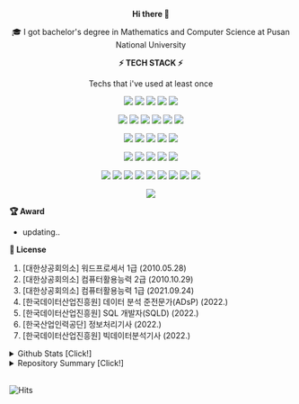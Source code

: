 <div align="center"> 
 
 **Hi there 👋**

<!--
**LEE-Yerim/LEE-Yerim** is a ✨ _special_ ✨ repository because its `README.md` (this file) appears on your GitHub profile.

Here are some ideas to get you started:

- 🔭 I’m currently working on ...
- 🌱 I’m currently learning ...
- 👯 I’m looking to collaborate on ...
- 🤔 I’m looking for help with ...
- 💬 Ask me about ...
- 📫 How to reach me: ...
- 😄 Pronouns: ...
- ⚡ Fun fact: ...
-->
 
 🎓 I got bachelor's degree in Mathematics and Computer Science at Pusan National University
 
 **⚡ TECH STACK ⚡**
 
 Techs that i've used at least once 

<!--
https://simpleicons.org/
-->
 
<img src="https://img.shields.io/badge/C-A8B9CC?style=flat-square&logo=c&logoColor=white"/></a>
<img src="https://img.shields.io/badge/C++-00599C?style=flat-square&logo=C%2B%2B&logoColor=white"/></a>
<img src="https://img.shields.io/badge/VisualStudio-5C2D91?style=flat-square&logo=visualstudio&logoColor=white"/></a>
<img src="https://img.shields.io/badge/VisualStudioCode-007ACC?style=flat-square&logo=visualstudiocode&logoColor=white"/></a>
<img src="https://img.shields.io/badge/EclipseIDEA-2C2255?style=flat-square&logo=eclipseidea&logoColor=white"/></a>

<img src="https://img.shields.io/badge/Python-3766AB?style=flat-square&logo=Python&logoColor=white"/></a>
<img src="https://img.shields.io/badge/Anaconda-44A833?style=flat-square&logo=anaconda&logoColor=white"/></a>
<img src="https://img.shields.io/badge/Jupyter-F37626?style=flat-square&logo=jupyter&logoColor=white"/></a>
<img src="https://img.shields.io/badge/pandas-150458?style=flat-square&logo=pandas&logoColor=white"/></a>
<img src="https://img.shields.io/badge/NumPy-013243?style=flat-square&logo=numpy&logoColor=white"/></a>
<img src="https://img.shields.io/badge/scikit-learn-F7931E?style=flat-square&logo=scikit-learn&logoColor=white"/></a>

<img src="https://img.shields.io/badge/HTML5-E34F26?style=flat-square&logo=html5&logoColor=white"/></a>
<img src="https://img.shields.io/badge/CSS3-1572B6?style=flat-square&logo=css3&logoColor=white"/></a>
<img src="https://img.shields.io/badge/JavaScript-F7DF1E?style=flat-square&logo=javascript&logoColor=white"/></a> 
<img src="https://img.shields.io/badge/Java-007396?style=flat-square&logo=java&logoColor=white"/></a> 
<img src="https://img.shields.io/badge/IntelliJIDEA-000000?style=flat-square&logo=intellijidea&logoColor=white"/></a> 

<img src="https://img.shields.io/badge/Ruby-CC342D?style=flat-square&logo=ruby&logoColor=white"/></a> 
<img src="https://img.shields.io/badge/Swift-FA7343?style=flat-square&logo=swift&logoColor=white"/></a> 
<img src="https://img.shields.io/badge/Linux-FCC624?style=flat-square&logo=linux&logoColor=white"/></a> 
<img src="https://img.shields.io/badge/MySQL-4479A1?style=flat-square&logo=mysql&logoColor=white"/></a> 
<img src="https://img.shields.io/badge/MriaDB-003545?style=flat-square&logo=mariadb&logoColor=white"/></a>

<img src="https://img.shields.io/badge/Xcode-147EFB?style=flat-square&logo=xcode&logoColor=white"/></a>
<img src="https://img.shields.io/badge/Postman-FF6C37?style=flat-square&logo=postman&logoColor=white"/></a>
<img src="https://img.shields.io/badge/Homebrew-FBB040?style=flat-square&logo=homebrew&logoColor=white"/></a>
<img src="https://img.shields.io/badge/MicrosoftAzure-0078D4?style=flat-square&logo=microsoftazure&logoColor=white"/></a>
<img src="https://img.shields.io/badge/AzureDataExplorer-0078D4?style=flat-square&logo=azuredataexplorer&logoColor=white"/></a>
<img src="https://img.shields.io/badge/AzureFunctions-0062AD?style=flat-square&logo=azurefunctions&logoColor=white"/></a>
<img src="https://img.shields.io/badge/AzureDevOps-0078D7?style=flat-square&logo=azuredevops&logoColor=white"/></a>
<img src="https://img.shields.io/badge/Jenkins-D24939?style=flat-square&logo=jenkins&logoColor=white"/></a>
<img src="https://img.shields.io/badge/Docker-2496ED?style=flat-square&logo=docker&logoColor=white"/></a>

<img src="https://img.shields.io/badge/GitHub-181717?style=flat-square&logo=github&logoColor=white"/></a>

<!--
[![Top Langs](https://github-readme-stats.vercel.app/api/top-langs/?username=plumwiserim)](https://github.com/anuraghazra/github-readme-stats)
-->

 </div>

**🏆 Award**
- updating..

**📃 License**
1. [대한상공회의소] 워드프로세서 1급 (2010.05.28)
2. [대한상공회의소] 컴퓨터활용능력 2급 (2010.10.29)
3. [대한상공회의소] 컴퓨터활용능력 1급 (2021.09.24)
4. [한국데이터산업진흥원] 데이터 분석 준전문가(ADsP) (2022.)
5. [한국데이터산업진흥원] SQL 개발자(SQLD) (2022.)
6. [한국산업인력공단] 정보처리기사 (2022.)
7. [한국데이터산업진흥원] 빅데이터분석기사 (2022.)


<details><summary> Github Stats [Click!]</summary>

  <br/>
 
[![Anurag's github stats](https://github-readme-stats.vercel.app/api?username=plumwiserim)](https://github.com/anuraghazra/github-readme-stats)

</details>

<details><summary> Repository Summary [Click!]</summary>
 <p>
  
🏫 PNU classes 
   1. 컴퓨팅사고
   2. [Python] 기초컴퓨터프로그래밍 
   3. [Python] 컴퓨터시스템입문 [repo](https://github.com/plumwiserim/Python_Programming) 
   4. [Python] 수학적 프로그래밍 [repo](https://github.com/plumwiserim/Python-Programming-2)
   5. [C++] C++ 프로그래밍 [repo](https://github.com/plumwiserim/CPP-Programming) 
   6. [HTML] 소프트웨어융합기초 1 [repo](https://github.com/plumwiserim/html-programming)
   7. [DA] 소프트웨어융합기초 2 [repo](https://github.com/plumwiserim/data-analysis)
   8. [DS] 소프트웨어융합기초 3 
   9. [DS] 자료구조
  
  <br/>
  
📚 NEXT-STEP missions 
   1. [Java] baseball-game precourse [repo](https://github.com/plumwiserim/java-baseball-precourse)
   2. [Java] racingcar-game [repo](https://github.com/plumwiserim/java-racingcar)
   3. [Java] lotto [repo](https://github.com/plumwiserim/java-lotto)
   4. [Java] blackjack [repo](https://github.com/plumwiserim/java-blackjack)
   5. [Java] chess
  
  <br/>
  
📚 소프트웨어교육센터
  1. [Linux] 오픈소스SW특강「오픈소스를 활용한 프로그래밍 과정」 [repo](https://github.com/plumwiserim/Linux-Programming)
  2. [Data-Analysis] [PNU AI 아카데미] 데이터분석 입문과 응용 [repo](https://github.com/plumwiserim/data-analysis-2)
  3. [Swift] SW전공자를 위한 개발자 과정 「Swift 기반 iOS 모바일 개발」 [repo](https://github.com/plumwiserim/Swift-programming)
  4. [Swift] SW전공자를 위한 개발자 과정 『iOS Hands-On Project - Dogstagram』 [repo](https://github.com/plumwiserim/Swift-programming-2)
  5. [DB-Analysis] 여대생 취업역량개발 프로그램 한국자격기술인증원 DB분석전문가
    
  <br/>
  
✏️ STUDY 
   1. next-step [repo](https://github.com/plumwiserim/nextstep)
   2. tech-course talk updating...
   3. [Coding-Test] backjoon [repo](https://github.com/plumwiserim/baekjoon)
   4. [Coding-Test] programmers [repo](https://github.com/plumwiserim/programmers) 
   5. [Algorithm] 알고리즘 스터디
   6. [Spring] 패스트캠퍼스 스프링의 정석 [repo](https://github.com/plumwiserim/spring_basic) 
   7. [WikiDocs] 딥러닝을 이용한 자연어 처리 입문
  
 </p>
 </details>
 
  <br/>
  
![Hits](https://hits.seeyoufarm.com/api/count/incr/badge.svg?url=https%3A%2F%2Fgithub.com%2Fplumwiserim&count_bg=%2379C83D&title_bg=%23555555&icon=&icon_color=%23E7E7E7&title=hits&edge_flat=false)
